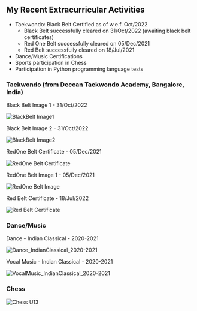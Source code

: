 
## My Recent Extracurricular Activities

- Taekwondo: Black Belt Certified as of w.e.f. Oct/2022 
  - Black Belt successfully cleared on 31/Oct/2022 (awaiting black belt certificates)
  - Red One Belt successfully cleared on 05/Dec/2021
  - Red Belt successfully cleared on 18/Jul/2021
- Dance/Music Certifications
- Sports participation in Chess
- Participation in Python programming language tests 



### Taekwondo (from Deccan Taekwondo Academy, Bangalore, India)

Black Belt Image 1 - 31/Oct/2022

![BlackBelt Image1](https://github.com/akshita001/ProfileSummary/blob/main/images/Akshita_BlackBelt_Image1.jpeg)

Black Belt Image 2 - 31/Oct/2022

![BlackBelt Image2](https://github.com/akshita001/ProfileSummary/blob/main/images/Akshita_BlackBelt_Image2.jpeg)

RedOne Belt Certificate - 05/Dec/2021

![RedOne Belt Certificate](https://github.com/akshita001/ProfileSummary/blob/main/images/Akshita_Taekwondo_RedOneBelt_05Dec2021.png)

RedOne Belt Image 1 - 05/Dec/2021

![RedOne Belt Image](https://github.com/akshita001/ProfileSummary/blob/main/images/Akshita_RedOneBelt_Image1.jpeg)

Red Belt Certificate - 18/Jul/2022

![Red Belt Certificate](https://github.com/akshita001/ProfileSummary/blob/main/images/Akshita_Taekwondo_RedBelt_18Jul2021.png)


### Dance/Music

Dance - Indian Classical - 2020-2021

![Dance_IndianClassical_2020-2021](https://github.com/akshita001/ProfileSummary/blob/main/02_Extracurricular_Activities/Akshita_Dance_IndianClassical_2020-2021.png)

Vocal Music - Indian Classical - 2020-2021

![VocalMusic_IndianClassical_2020-2021](https://github.com/akshita001/ProfileSummary/blob/main/02_Extracurricular_Activities/Akshita_VocalMusic_IndianClassical_2020-2021.png)

### Chess

![Chess U13](https://github.com/akshita001/ProfileSummary/blob/main/02_Extracurricular_Activities/Akshita_Chess_U13.png)
